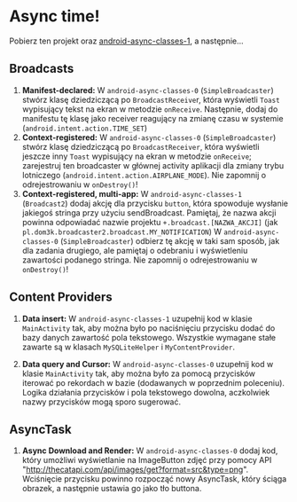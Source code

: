 # Async time!
Pobierz ten projekt oraz [android-async-classes-1](https://github.com/d0m3k/android-async-classes-1), a następnie...

## Broadcasts
1. __Manifest-declared:__ W `android-async-classes-0` (`SimpleBroadcaster`) stwórz klasę dziedziczącą po `BroadcastReceive`r, która wyświetli `Toast` wypisujący tekst na ekran w metodzie `onReceive`. Następnie, dodaj do manifestu tę klasę jako receiver reagujący na zmianę czasu w systemie (`android.intent.action.TIME_SET`)
2. __Context-registered:__ W `android-async-classes-0` (`SimpleBroadcaster`) stwórz klasę dziedziczącą po `BroadcastReceiver`, która wyświetli jeszcze inny `Toast` wypisujący na ekran w metodzie `onReceive`; zarejestruj ten broadcaster w głównej activity aplikacji dla zmiany trybu lotniczego (`android.intent.action.AIRPLANE_MODE`). Nie zapomnij o odrejestrowaniu w `onDestroy()`!
3. __Context-registered, multi-app:__ W `android-async-classes-1` (`Broadcast2`) dodaj akcję dla przycisku `button`, która spowoduje wysłanie jakiegoś stringa przy użyciu sendBroadcast. Pamiętaj, że nazwa akcji powinna odpowiadać nazwie projektu `+.broadcast.[NAZWA_AKCJI]` (jak `pl.dom3k.broadcaster2.broadcast.MY_NOTIFICATION`)
W `android-async-classes-0` (`SimpleBroadcaster`) odbierz tę akcję w taki sam sposób, jak dla zadania drugiego, ale pamiętaj o odebraniu i wyświetleniu zawartości podanego stringa. Nie zapomnij o odrejestrowaniu w `onDestroy()`!

## Content Providers
1. __Data insert:__ W `android-async-classes-1` uzupełnij kod w klasie `MainActivity` tak, aby można było po naciśnięciu przycisku dodać do bazy danych zawartość pola tekstowego. Wszystkie wymagane stałe zawarte są w klasach `MySQLiteHelper` i `MyContentProvider`.

2. __Data query and Cursor:__ W `android-async-classes-0` uzupełnij kod w klasie `MainActivity` tak, aby można było za pomocą przycisków iterować po rekordach w bazie (dodawanych w poprzednim poleceniu). Logika działania przycisków i pola tekstowego dowolna, aczkolwiek nazwy przycisków mogą sporo sugerować.

## AsyncTask
1. __Async Download and Render:__ W `android-async-classes-0` dodaj kod, który umożliwi wyświetlanie na ImageButton zdjęć przy pomocy API "http://thecatapi.com/api/images/get?format=src&type=png". Wciśnięcie przycisku powinno rozpocząć nowy AsyncTask, który ściąga obrazek, a następnie ustawia go jako tło buttona.
